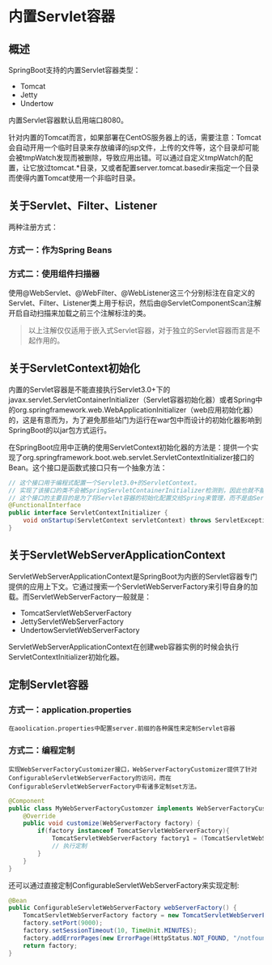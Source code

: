 # 内置Servlet容器
## 概述
SpringBoot支持的内置Servlet容器类型：
- Tomcat
- Jetty
- Undertow

内置Servlet容器默认启用端口8080。

针对内置的Tomcat而言，如果部署在CentOS服务器上的话，需要注意：Tomcat会自动开用一个临时目录来存放编译的jsp文件，上传的文件等，这个目录却可能会被tmpWatch发现而被删除，导致应用出错。可以通过自定义tmpWatch的配置，让它放过tomcat.*目录，又或者配置server.tomcat.basedir来指定一个目录而使得内置Tomcat使用一个非临时目录。
## 关于Servlet、Filter、Listener
两种注册方式：
### 方式一：作为Spring Beans

### 方式二：使用组件扫描器
使用@WebServlet、@WebFilter、@WebListener这三个分别标注在自定义的Servlet、Filter、Listener类上用于标识，然后由@ServletComponentScan注解开启自动扫描来加载之前三个注解标注的类。
> 以上注解仅仅适用于嵌入式Servlet容器，对于独立的Servlet容器而言是不起作用的。

## 关于ServletContext初始化
内置的Servlet容器是不能直接执行Servlet3.0+下的javax.servlet.ServletContainerInitializer（Servlet容器初始化器）或者Spring中的org.springframework.web.WebApplicationInitializer（web应用初始化器）的，这是有意而为，为了避免那些站门为运行在war包中而设计的初始化器影响到SpringBoot的以jar包方式运行。

在SpringBoot应用中正确的使用ServletContext初始化器的方法是：提供一个实现了org.springframework.boot.web.servlet.ServletContextInitializer接口的Bean。这个接口是函数式接口只有一个抽象方法：
```java
// 这个接口用于编程式配置一个Servlet3.0+的ServletContext。
// 实现了该接口的类不会被SpringServletContainerInitializer检测到，因此也就不能被Servlet容器自动执行。
// 这个接口的主要目的是为了将Servlet容器的初始化配置交给Spring来管理，而不是由Servlet容器自身来进行。
@FunctionalInterface
public interface ServletContextInitializer {
	void onStartup(ServletContext servletContext) throws ServletException;
}
```
## 关于ServletWebServerApplicationContext
ServletWebServerApplicationContext是SpringBoot为内嵌的Servlet容器专门提供的应用上下文。它通过搜索一个ServletWebServerFactory来引导自身的加载。而ServletWebServerFactory一般就是：
- TomcatServletWebServerFactory
- JettyServletWebServerFactory
- UndertowServletWebServerFactory

ServletWebServerApplicationContext在创建web容器实例的时候会执行ServletContextInitializer初始化器。
## 定制Servlet容器
### 方式一：application.properties
    在aoolication.properties中配置server.前缀的各种属性来定制Servlet容器
### 方式二：编程定制
    实现WebServerFactoryCustomizer接口，WebServerFactoryCustomizer提供了针对ConfigurableServletWebServerFactory的访问，而在ConfigurableServletWebServerFactory中有诸多定制set方法。
```java
@Component
public class MyWebServerFactoryCustomzer implements WebServerFactoryCustomizer {
    @Override
    public void customize(WebServerFactory factory) {
        if(factory instanceof TomcatServletWebServerFactory){
            TomcatServletWebServerFactory factory1 = (TomcatServletWebServerFactory)factory;
            // 执行定制
        }
    }
}
```
还可以通过直接定制ConfigurableServletWebServerFactory来实现定制:
```java
@Bean
public ConfigurableServletWebServerFactory webServerFactory() {
	TomcatServletWebServerFactory factory = new TomcatServletWebServerFactory();
	factory.setPort(9000);
	factory.setSessionTimeout(10, TimeUnit.MINUTES);
	factory.addErrorPages(new ErrorPage(HttpStatus.NOT_FOUND, "/notfound.html"));
	return factory;
}
```


